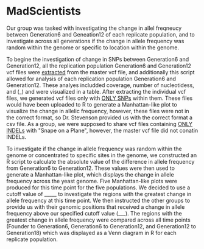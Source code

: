 # MadScientists
Our group was tasked with investigating the change in allel freqneucy between Generation6 and Geneation12 of each replicate population,
and to investigate across all generations if the change in allele frequency was random within the genome or specific to location within the genome. 

To begine the investigation of change in SNPs between Generation6 and Generation12, all the replication population Generation6 and Generation12 vcf files were [extracted](https://github.com/AUIntroBioinformatics/MadScientists/blob/master/Extract_my_sample.sh) from the master vcf file, and additionally this script allowed for analysis of each replication population Generation6 and Generation12. These analyes includded coverage, number of nucleotidess, and (_) and were visualized in a table. After extracting the individual vcf files, we generated vcf files only with [ONLY SNPs](https://github.com/AUIntroBioinformatics/MadScientists/blob/master/Keep_SNPs.sh) within them. These files would have been uploaded to R to generate a Manhattan-like plot to visualize the change in allelic frequency, however, these files were not in the correct format, so Dr. Stevenson provided us with the correct format a csv file. As a group, we were supposed to share vcf files containing [ONLY INDELs](https://github.com/AUIntroBioinformatics/MadScientists/blob/master/Keep_indels.sh) with "Snape on a Plane", however, the master vcf file did not conatin INDELs.

To investigate if the change in allele frequency was random within the genome or concentrated to specific sites in the genome, we constructed an R script to calculate the absolute value of the difference in allele frequency from Generation6 to Generation12. These values were then used to generate a Manhattan-like plot, which displays the change in allele frequency across the yeast genome. Five Manhattan-like plots were produced for this time point for the five populations. We decided to use a cutoff value of _____ to investigate the regions with the greatest change in allele frequency at this time point. We then instructed the other groups to provide us with their genomic positions that received a change in allele frequency above our specified cutoff value (___). The regions with the greatest change in allele frequency were compared across all time points (Founder to Generation6, Generation6 to Generation12, and Generation12 to Generation18) which was displayed as a Venn diagram in R for each replicate population.

